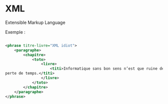 # XML

Extensible Markup Language

Exemple :

```xml

<phrase titre-livre="XML idiot">
    <paragraphe>
        <chapitre>
            <toto>
                <livre>
                    <titi>Informatique sans bon sens n’est que ruine de l'âme et
perte de temps.</titi>
                </livre>
            </toto>
        </chapitre>
    </paragraphe>
</phrase>

```
